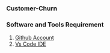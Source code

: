 ### Customer-Churn

### Software and Tools Requirement 
1. [Github Account](https//:github.com)
2. [Vs Code IDE](https://code.visualstudio.com/)